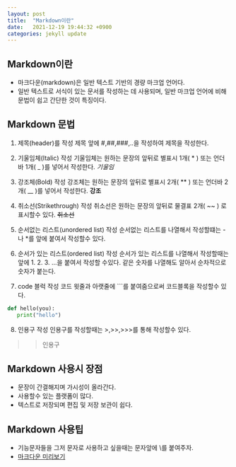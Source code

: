 ```yaml
---
layout: post
title:  "Markdown이란"
date:   2021-12-19 19:44:32 +0900
categories: jekyll update
---
```

## Markdown이란
- 마크다운(markdown)은 일반 텍스트 기반의 경량 마크업 언어다. 
- 일반 텍스트로 서식이 있는 문서를 작성하는 데 사용되며, 일반 마크업 언어에 비해 문법이 쉽고 간단한 것이 특징이다.

## Markdown 문법

1. 제목(header)를 작성
제목 앞에 #,##,###,..을 작성하여 제목을 작성한다. 

2. 기울임체(Italic) 작성
기울임체는 원하는 문장의 앞뒤로 별표시 1개( * ) 또는 언더바 1개( _ )를 넣어서 작성한다.
*기울임*

3. 강조체(Bold) 작성
강조체는 원하는 문장의 앞뒤로 별표시 2개( ** ) 또는 언더바 2개( __ )를 넣어서 작성한다.
**강조**

4. 취소선(Strikethrough) 작성
취소선은 원하는 문장의 앞뒤로 물결표 2개( ~~ ) 로 표시할수 있다.
 ~~취소선~~

5. 순서없는 리스트(unordered list) 작성
순서없는 리스트를 나열해서 작성할떄는 - 나 *를 앞에 붙여서 작성할수 있다.

6. 순서가 있는 리스트(ordered list) 작성
순서가 있는 리스트를 나열해서 작성할때는 앞에 1. 2. 3. ...을 붙여서 작성할 수있다.
같은 숫자를 나열해도 알아서 순차적으로 숫자가 붙는다.

7. code 블럭 작성
코드 윗줄과 아랫줄에 ```를 붙여줌으로써 코드블록을 작성할수 있다.
```python
def hello(you):
   print("hello")
```

8. 인용구 작성
인용구를 작성할때는 >,>>,>>>를 통해  작성할수 있다.
>> 인용구

## Markdown 사용시 장점

- 문장이 간결해지며 가시성이 올라간다.
- 사용할수 있는 플랫폼이 많다.
- 텍스트로 저장되며 편집 및 저장 보관이 쉽다.

## Markdown 사용팁

- 기능문자들을 그저 문자로 사용하고 싶을때는 문자앞에 \를 붙여주자.
- [마크다운 미리보기](https://dillinger.io/ "마크다운 미리보기 사이트")